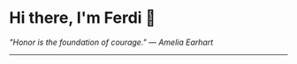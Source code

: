 <h1>Hi there, I'm Ferdi 👋</h1>

<p><em>
  "Honor is the foundation of courage." — Amelia Earhart
</em></p>

---

